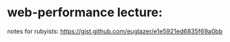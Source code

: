 # web-performance lecture:

notes for rubyists:
https://gist.github.com/euglazer/e1e5921ed6835f69a0bb